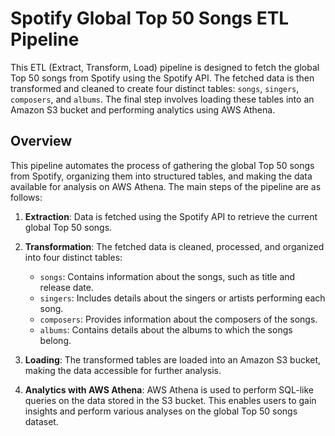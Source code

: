 # Spotify Global Top 50 Songs ETL Pipeline

This ETL (Extract, Transform, Load) pipeline is designed to fetch the global Top 50 songs from Spotify using the Spotify API. The fetched data is then transformed and cleaned to create four distinct tables: `songs`, `singers`, `composers`, and `albums`. The final step involves loading these tables into an Amazon S3 bucket and performing analytics using AWS Athena.

## Overview

This pipeline automates the process of gathering the global Top 50 songs from Spotify, organizing them into structured tables, and making the data available for analysis on AWS Athena. The main steps of the pipeline are as follows:

1. **Extraction**: Data is fetched using the Spotify API to retrieve the current global Top 50 songs.

2. **Transformation**: The fetched data is cleaned, processed, and organized into four distinct tables:
    - `songs`: Contains information about the songs, such as title and release date.
    - `singers`: Includes details about the singers or artists performing each song.
    - `composers`: Provides information about the composers of the songs.
    - `albums`: Contains details about the albums to which the songs belong.

3. **Loading**: The transformed tables are loaded into an Amazon S3 bucket, making the data accessible for further analysis.

4. **Analytics with AWS Athena**: AWS Athena is used to perform SQL-like queries on the data stored in the S3 bucket. This enables users to gain insights and perform various analyses on the global Top 50 songs dataset.


```
